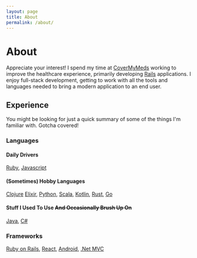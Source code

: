 ```yaml
---
layout: page
title: About
permalink: /about/
---
```


# About
Appreciate your interest! I spend my time at [CoverMyMeds](https://covermymeds.com) working to improve the healthcare experience, primarily developing [Rails](http://rubyonrails.org/) applications. I enjoy full-stack development, getting to work with all the tools and languages needed to bring a modern application to an end user.

## Experience
You might be looking for just a quick summary of some of the things I'm familiar with. Gotcha covered!

### Languages

#### Daily Drivers
[Ruby](https://www.ruby-lang.org/en/),
[Javascript](https://developer.mozilla.org/en-US/docs/Web/JavaScript)

#### (Sometimes) Hobby Languages
[Clojure](https://clojure.org/)
[Elixir](http://elixir-lang.org/),
[Python](https://www.python.org/),
[Scala](https://www.scala-lang.org/),
[Kotlin](https://kotlinlang.org/),
[Rust](https://www.rust-lang.org/en-US/),
[Go](https://golang.org/)

#### Stuff I Used To Use ~~And Occasionally Brush Up On~~
[Java](https://openjdk.java.net/),
[C#](https://docs.microsoft.com/en-us/dotnet/csharp/)

### Frameworks
[Ruby on Rails](http://rubyonrails.org/),
[React](https://facebook.github.io/react/),
[Android](https://developer.android.com/index.html),
[.Net MVC](https://www.asp.net/mvc)

